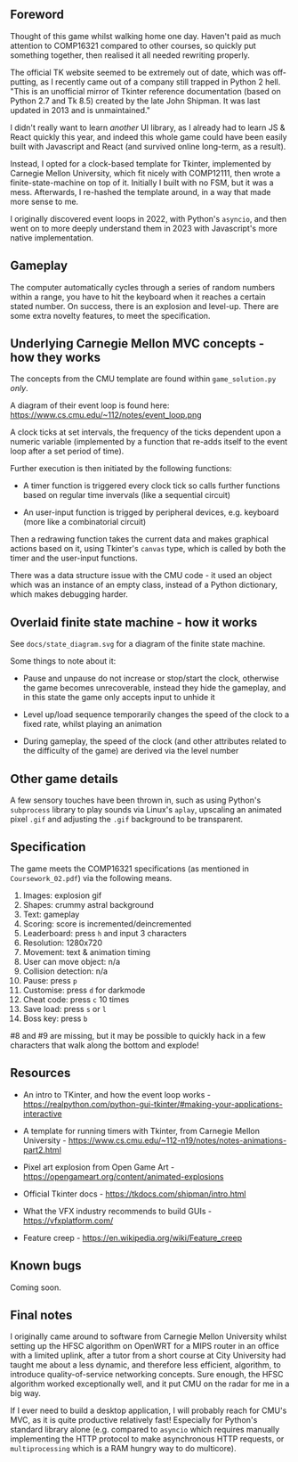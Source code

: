 
##  Foreword

Thought of this game whilst walking home one day. Haven't paid as much
attention to COMP16321 compared to other courses, so quickly put
something together, then realised it all needed rewriting properly.

The official TK website seemed to be extremely out of date, which was
off-putting, as I recently came out of a company still trapped in
Python 2 hell. "This is an unofficial mirror of Tkinter reference
documentation (based on Python 2.7 and Tk 8.5) created by the late
John Shipman.  It was last updated in 2013 and is unmaintained."

I didn't really want to learn *another* UI library, as I already had
to learn JS & React quickly this year, and indeed this whole game
could have been easily built with Javascript and React (and survived
online long-term, as a result).

Instead, I opted for a clock-based template for Tkinter, implemented
by Carnegie Mellon University, which fit nicely with COMP12111, then
wrote a finite-state-machine on top of it. Initially I built with no
FSM, but it was a mess. Afterwards, I re-hashed the template around,
in a way that made more sense to me.

I originally discovered event loops in 2022, with Python's `asyncio`,
and then went on to more deeply understand them in 2023 with
Javascript's more native implementation.


##  Gameplay

The computer automatically cycles through a series of random numbers
within a range, you have to hit the keyboard when it reaches a certain
stated number. On success, there is an explosion and level-up. There
are some extra novelty features, to meet the specification.


##  Underlying Carnegie Mellon MVC concepts - how they works

The concepts from the CMU template are found within `game_solution.py`
*only*.

A diagram of their event loop is found here:
https://www.cs.cmu.edu/~112/notes/event_loop.png

A clock ticks at set intervals, the frequency of the ticks dependent
upon a numeric variable (implemented by a function that re-adds itself
to the event loop after a set period of time).

Further execution is then initiated by the following functions:

- A timer function is triggered every clock tick so calls further
  functions based on regular time invervals (like a sequential
  circuit)

- An user-input function is trigged by peripheral devices,
  e.g. keyboard (more like a combinatorial circuit)

Then a redrawing function takes the current data and makes graphical
actions based on it, using Tkinter's `canvas` type, which is called by
both the timer and the user-input functions.

There was a data structure issue with the CMU code - it used an object
which was an instance of an empty class, instead of a Python
dictionary, which makes debugging harder.


##  Overlaid finite state machine - how it works

See `docs/state_diagram.svg` for a diagram of the finite state machine.

Some things to note about it:

- Pause and unpause do not increase or stop/start the clock, otherwise
  the game becomes unrecoverable, instead they hide the gameplay, and
  in this state the game only accepts input to unhide it

- Level up/load sequence temporarily changes the speed of the clock to
  a fixed rate, whilst playing an animation

- During gameplay, the speed of the clock (and other attributes
  related to the difficulty of the game) are derived via the level
  number


##  Other game details

A few sensory touches have been thrown in, such as using Python's
`subprocess` library to play sounds via Linux's `aplay`, upscaling
an animated pixel `.gif` and adjusting the `.gif` background to be
transparent.


##  Specification

The game meets the COMP16321 specifications (as mentioned in
`Coursework_02.pdf`) via the following means.

1. Images: explosion gif
2. Shapes: crummy astral background
3. Text: gameplay
4. Scoring: score is incremented/deincremented
5. Leaderboard: press `h` and input 3 characters
6. Resolution: 1280x720
7. Movement: text & animation timing
8. User can move object: n/a
9. Collision detection: n/a
10. Pause: press `p`
11. Customise: press `d` for darkmode
12. Cheat code: press `c` 10 times
13. Save load: press `s` or `l`
14. Boss key: press `b`

#8 and #9 are missing, but it may be possible to quickly hack in a few
characters that walk along the bottom and explode!


##  Resources

 - An intro to TKinter, and how the event loop works - https://realpython.com/python-gui-tkinter/#making-your-applications-interactive

- A template for running timers with Tkinter, from Carnegie Mellon University - https://www.cs.cmu.edu/~112-n19/notes/notes-animations-part2.html

- Pixel art explosion from Open Game Art - https://opengameart.org/content/animated-explosions

- Official Tkinter docs - https://tkdocs.com/shipman/intro.html

- What the VFX industry recommends to build GUIs -  https://vfxplatform.com/

- Feature creep - https://en.wikipedia.org/wiki/Feature_creep


##  Known bugs

Coming soon.


##  Final notes

I originally came around to software from Carnegie Mellon University
whilst setting up the HFSC algorithm on OpenWRT for a MIPS router in
an office with a limited uplink, after a tutor from a short course at
City University had taught me about a less dynamic, and therefore less
efficient, algorithm, to introduce quality-of-service networking
concepts. Sure enough, the HFSC algorithm worked exceptionally well,
and it put CMU on the radar for me in a big way.

If I ever need to build a desktop application, I will probably reach
for CMU's MVC, as it is quite productive relatively fast! Especially
for Python's standard library alone (e.g. compared to `asyncio` which
requires manually implementing the HTTP protocol to make asynchronous
HTTP requests, or `multiprocessing` which is a RAM hungry way to do
multicore).
